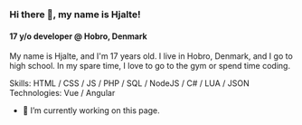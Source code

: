 ### Hi there 👋, my name is Hjalte!
#### 17 y/o developer @ Hobro, Denmark

My name is Hjalte, and I'm 17 years old. I live in Hobro, Denmark, and I go to high school. In my spare time, I love to go to the gym or spend time coding.

Skills: HTML / CSS / JS / PHP / SQL / NodeJS / C# / LUA / JSON
Technologies: Vue / Angular

- 🔭 I’m currently working on this page. 
